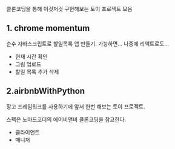 클론코딩을 통해 이것저것 구현해보는 토이 프로젝트 모음
## 1. chrome momentum

순수 자바스크립트로 할일목록 앱 만들기.
가능하면... 나중에 리액트로도...

- 현재 시간 확인
- 그림 업로드
- 할일 목록 추가 삭제

## 2.airbnbWithPython

장고 프레임워크를 사용하기에 앞서 한번 해보는 토이 프로젝트.

스펙은 노마드코더의 에어비앤비 클론코딩을 참고한다.

- 클라이언트
- 매니저
